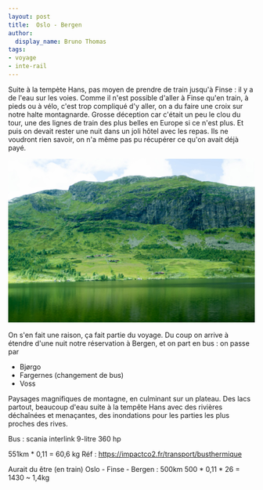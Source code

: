 ```yaml
---
layout: post
title:  Oslo - Bergen
author:
  display_name: Bruno Thomas
tags:
- voyage
- inte-rail
---
```


Suite à la tempète Hans, pas moyen de prendre de train jusqu'à Finse : il y a de l'eau sur les voies. Comme il n'est possible d'aller à Finse qu'en train, à pieds ou à vélo, c'est trop compliqué d'y aller, on a du faire une croix sur notre halte montagnarde. Grosse déception car c'était un peu le clou du tour, une des lignes de train des plus belles en Europe si ce n'est plus. Et puis on devait rester une nuit dans un joli hôtel avec les repas. Ils ne voudront rien savoir, on n'a même pas pu récupérer ce qu'on avait déjà payé.

![entre Oslo et Bergen](/images/interrail2023/IMGP4443.jpg)

On s'en fait une raison, ça fait partie du voyage. Du coup on arrive à étendre d'une nuit notre réservation à Bergen, et on part en bus : on passe par

- Bjørgo
- Fargernes (changement de bus)
- Voss

Paysages magnifiques de montagne, en culminant sur un plateau. Des lacs partout, beaucoup d'eau suite à la tempête Hans avec des rivières déchaînées et menaçantes, des inondations pour les parties les plus proches des rives.

Bus : scania interlink
9-litre 360 hp

551km * 0,11 = 60,6 kg
Réf : https://impactco2.fr/transport/busthermique

Aurait du être  (en train)
Oslo - Finse - Bergen : 500km
500 * 0,11 * 26 = 1430 ~ 1,4kg
